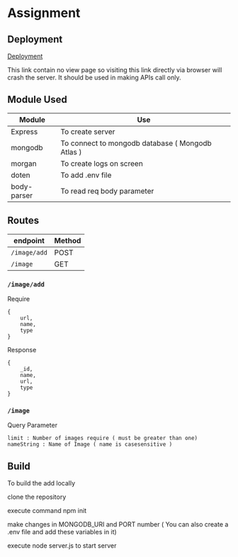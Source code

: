 # Assignment

## Deployment
[Deployment](https://image-assignment1.herokuapp.com)

This link contain no view page so visiting this link directly via browser will crash the server. It should be used in making APIs call only.

## Module Used
| Module | Use |
| ------ | --- |
| Express | To create server |
| mongodb | To connect to mongodb database ( Mongodb Atlas ) |
| morgan | To create logs on screen |
| doten  | To add .env file |
| body-parser | To read req body parameter |

## Routes
| endpoint | Method |
| -------- | ------ |
| `/image/add` | POST |
| `/image` |  GET  |

### `/image/add`
Require
```
{
    url,
    name,
    type
}
```

Response
```
{
    _id,
    name,
    url,
    type
}
```

### `/image`
Query Parameter
```
limit : Number of images require ( must be greater than one)
nameString : Name of Image ( name is casesensitive )
```

## Build
To build the add locally

clone the repository

execute command npm init

make changes in MONGODB_URI and PORT number ( You can also create a .env file and add these variables in it)

execute node server.js to start server
